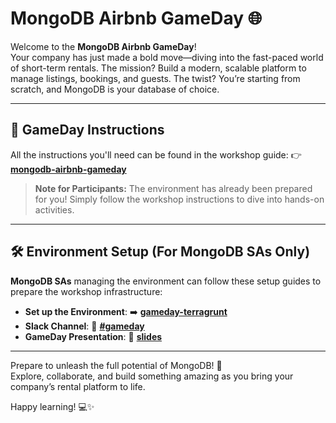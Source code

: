 # MongoDB Airbnb GameDay 🌐  

Welcome to the **MongoDB Airbnb GameDay**!  
Your company has just made a bold move—diving into the fast-paced world of short-term rentals. The mission? Build a modern, scalable platform to manage listings, bookings, and guests. The twist? You’re starting from scratch, and MongoDB is your database of choice.

---

## 🔗 GameDay Instructions  

All the instructions you'll need can be found in the workshop guide: 👉 **[mongodb-airbnb-gameday](https://mongogameday.com)**  

> **Note for Participants:** The environment has already been prepared for you! Simply follow the workshop instructions to dive into hands-on activities.

---

## 🛠️ Environment Setup (For MongoDB SAs Only)  

**MongoDB SAs** managing the environment can follow these setup guides to prepare the workshop infrastructure:   

- **Set up the Environment**: ➡️ **[gameday-terragrunt](https://github.com/simonegaiera/mongodb-airbnb-workshop/tree/main/utils/gameday-terragrunt)**  
- **Slack Channel**: 💬 **[#gameday](https://mongodb.enterprise.slack.com/archives/C08JJKV3T0A)**
- **GameDay Presentation**: 📎 **[slides](https://docs.google.com/presentation/d/1sDx7GytCwkENuoJsc-OIFsyV_tJ6rvwI9KOwoIGDHy0)**

---

Prepare to unleash the full potential of MongoDB! 🚀  
Explore, collaborate, and build something amazing as you bring your company’s rental platform to life.

Happy learning! 💻✨